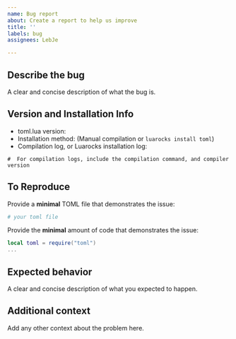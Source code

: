 ```yaml
---
name: Bug report
about: Create a report to help us improve
title: ''
labels: bug
assignees: LebJe

---
```


## Describe the bug
A clear and concise description of what the bug is.

## Version and Installation Info
* toml.lua version: 
* Installation method: (Manual compilation or `luarocks install toml`)
* Compilation log, or Luarocks installation log:
```shell
#  For compilation logs, include the compilation command, and compiler version
```

## To Reproduce
Provide a **minimal** TOML file that demonstrates the issue:

```toml
# your toml file
```

Provide the **minimal** amount of code that demonstrates the issue:

```lua
local toml = require("toml")
...
```

## Expected behavior
A clear and concise description of what you expected to happen.

## Additional context
Add any other context about the problem here.
